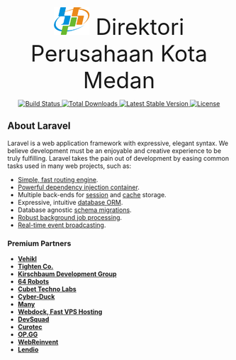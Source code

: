 <div align="center" style="font-size: 50px;">
    <img src="public/logo/logo-bps.png" width="80">
    Direktori Perusahaan Kota Medan
</div>


<p align="center">
    <a href="">
        <img src="" alt="Build Status">
    </a>
    <a href="">
        <img src="" alt="Total Downloads">
    </a>
    <a href="">
        <img src="" alt="Latest Stable Version">
    </a>
    <a href="">
        <img src="" alt="License">
    </a>
</p>

## About Laravel

Laravel is a web application framework with expressive, elegant syntax. We believe development must be an enjoyable and creative experience to be truly fulfilling. Laravel takes the pain out of development by easing common tasks used in many web projects, such as:

- [Simple, fast routing engine](https://).
- [Powerful dependency injection container](https://).
- Multiple back-ends for [session](https://) and [cache](https://) storage.
- Expressive, intuitive [database ORM](https://).
- Database agnostic [schema migrations](https://).
- [Robust background job processing](https://).
- [Real-time event broadcasting](https://).

### Premium Partners

- **[Vehikl](https:)**
- **[Tighten Co.](https:)**
- **[Kirschbaum Development Group](https:)**
- **[64 Robots](https:)**
- **[Cubet Techno Labs](https:)**
- **[Cyber-Duck](https:)**
- **[Many](https:)**
- **[Webdock, Fast VPS Hosting](https:)**
- **[DevSquad](https:)**
- **[Curotec](https:)**
- **[OP.GG](https:)**
- **[WebReinvent](https:)**
- **[Lendio](https:)**
